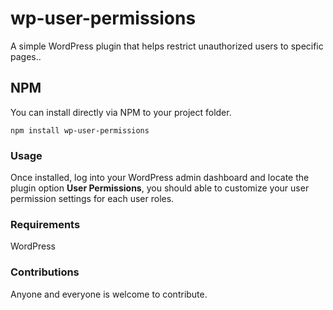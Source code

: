 # wp-user-permissions

A simple WordPress plugin that helps restrict unauthorized users to specific pages..

## NPM
You can install directly via NPM to your project folder.
```
npm install wp-user-permissions
``` 

### Usage
Once installed, log into your WordPress admin dashboard and locate the plugin option **User Permissions**, you should able to customize your user permission settings for each user roles.

### Requirements
WordPress

### Contributions
Anyone and everyone is welcome to contribute.
